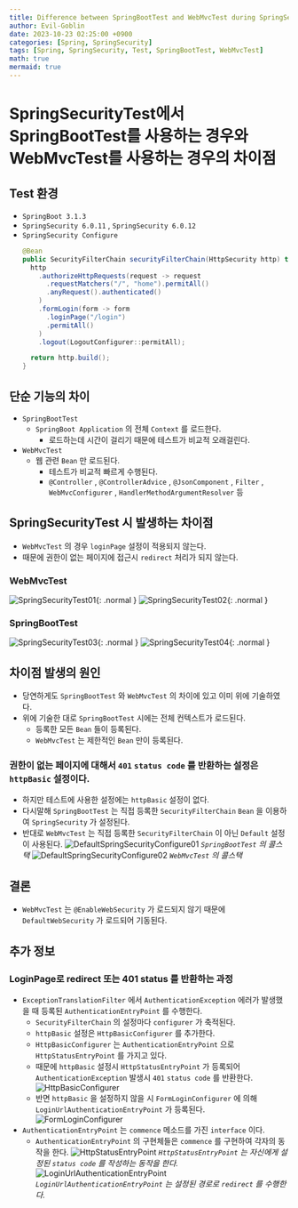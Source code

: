 ```yaml
---
title: Difference between SpringBootTest and WebMvcTest during SpringSecurityTest
author: Evil-Goblin
date: 2023-10-23 02:25:00 +0900
categories: [Spring, SpringSecurity]
tags: [Spring, SpringSecurity, Test, SpringBootTest, WebMvcTest]
math: true
mermaid: true
---
```

# SpringSecurityTest에서 SpringBootTest를 사용하는 경우와 WebMvcTest를 사용하는 경우의 차이점

## Test 환경
- `SpringBoot 3.1.3`
- `SpringSecurity 6.0.11` , `SpringSecurity 6.0.12`
- `SpringSecurity Configure`
  ```java
  @Bean
  public SecurityFilterChain securityFilterChain(HttpSecurity http) throws Exception {
    http
      .authorizeHttpRequests(request -> request
        .requestMatchers("/", "home").permitAll()
        .anyRequest().authenticated()
      )
      .formLogin(form -> form
        .loginPage("/login")
        .permitAll()
      )
      .logout(LogoutConfigurer::permitAll);

    return http.build();
  }
  ```

## 단순 기능의 차이
- `SpringBootTest`
  - `SpringBoot Application` 의 전체 `Context` 를 로드한다.
    - 로드하는데 시간이 걸리기 때문에 테스트가 비교적 오래걸린다.
- `WebMvcTest`
  - 웹 관련 `Bean` 만 로드된다.
    - 테스트가 비교적 빠르게 수행된다.
    - `@Controller` , `@ControllerAdvice` , `@JsonComponent` , `Filter` , `WebMvcConfigurer` , `HandlerMethodArgumentResolver` 등

## SpringSecurityTest 시 발생하는 차이점
- `WebMvcTest` 의 경우 `loginPage` 설정이 적용되지 않는다.
- 때문에 권한이 없는 페이지에 접근시 `redirect` 처리가 되지 않는다.
### WebMvcTest
![SpringSecurityTest01](https://github.com/Evil-Goblin/springio-guide/assets/74400861/33cb942d-2705-4343-9451-a49cb641c1b8){: .normal }
![SpringSecurityTest02](https://github.com/Evil-Goblin/springio-guide/assets/74400861/a44e8400-8b75-4072-8c68-99baf6e36c7d){: .normal }
### SpringBootTest
![SpringSecurityTest03](https://github.com/Evil-Goblin/springio-guide/assets/74400861/141fddd3-1499-40cb-ae61-2f65db09cce5){: .normal }
![SpringSecurityTest04](https://github.com/Evil-Goblin/springio-guide/assets/74400861/6e83754a-8c90-490c-ba96-fba5ae17ecd2){: .normal }

## 차이점 발생의 원인
- 당연하게도 `SpringBootTest` 와 `WebMvcTest` 의 차이에 있고 이미 위에 기술하였다.
- 위에 기술한 대로 `SpringBootTest` 시에는 전체 컨텍스트가 로드된다.
  - 등록한 모든 `Bean` 들이 등록된다.
  - `WebMvcTest` 는 제한적인 `Bean` 만이 등록된다.

### 권한이 없는 페이지에 대해서 `401` `status code` 를 반환하는 설정은 `httpBasic` 설정이다.
- 하지만 테스트에 사용한 설정에는 `httpBasic` 설정이 없다.
- 다시말해 `SpringBootTest` 는 직접 등록한 `SecurityFilterChain` `Bean` 을 이용하여 `SpringSecurity` 가 설정된다.
- 반대로 `WebMvcTest` 는 직접 등록한 `SecurityFilterChain` 이 아닌 `Default` 설정이 사용된다.
  ![DefaultSpringSecurityConfigure01](https://github.com/Evil-Goblin/springio-guide/assets/74400861/80349a9a-7ae6-4056-b96d-1f8a0019d886)
  _`SpringBootTest` 의 콜스택_
  ![DefaultSpringSecurityConfigure02](https://github.com/Evil-Goblin/springio-guide/assets/74400861/4d2c699e-f8b4-40c4-878b-2d0fb571e475)
  _`WebMvcTest` 의 콜스택_

## 결론
- `WebMvcTest` 는 `@EnableWebSecurity` 가 로드되지 않기 때문에 `DefaultWebSecurity` 가 로드되어 기동된다.

## 추가 정보
### LoginPage로 redirect 또는 401 status 를 반환하는 과정
- `ExceptionTranslationFilter` 에서 `AuthenticationException` 에러가 발생했을 때 등록된 `AuthenticationEntryPoint` 를 수행한다.
  - `SecurityFilterChain` 의 설정마다 `configurer` 가 축적된다.
  - `httpBasic` 설정은 `HttpBasicConfigurer` 를 추가한다.
  - `HttpBasicConfigurer` 는 `AuthenticationEntryPoint` 으로 `HttpStatusEntryPoint` 를 가지고 있다.
  - 때문에 `httpBasic` 설정시 `HttpStatusEntryPoint` 가 등록되어 `AuthenticationException` 발생시 `401` `status code` 를 반환한다.
    ![HttpBasicConfigurer](https://github.com/Evil-Goblin/springio-guide/assets/74400861/7be6fb49-1e2f-42d5-896e-443ad8a6356e)
  - 반면 `httpBasic` 을 설정하지 않을 시 `FormLoginConfigurer` 에 의해 `LoginUrlAuthenticationEntryPoint` 가 등록된다.
    ![FormLoginConfigurer](https://github.com/Evil-Goblin/springio-guide/assets/74400861/a4f23e67-17cc-4d53-b114-fc581e014f60)
- `AuthenticationEntryPoint` 는 `commence` 메소드를 가진 `interface` 이다.
  - `AuthenticationEntryPoint` 의 구현체들은 `commence` 를 구현하여 각자의 동작을 한다.
    ![HttpStatusEntryPoint](https://github.com/Evil-Goblin/springio-guide/assets/74400861/732bab77-a5de-4b6a-8b62-bd6ea7b693d1)
    _`HttpStatusEntryPoint` 는 자신에게 설정된 `status code` 를 작성하는 동작을 한다._
    ![LoginUrlAuthenticationEntryPoint](https://github.com/Evil-Goblin/springio-guide/assets/74400861/f7640833-1d1f-4e0e-950f-5d48ac30e973)
    _`LoginUrlAuthenticationEntryPoint` 는 설정된 경로로 `redirect` 를 수행한다._
